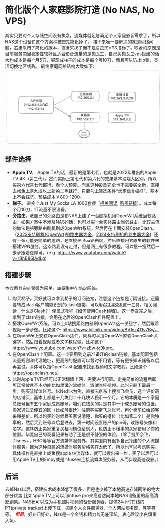 # 简化版个人家庭影院打造 (No NAS, No VPS)
其实只要对个人存储空间没有执念，流媒体就足够满足个人家庭影音需求了，所以NAS这个设备在这个方案种被首先简化掉了。
接下来唯一要解决的就是网络问题，这里采用了简化的版本，直接买梯子而不是自己买VPS搭梯子。取舍的原因是目前服务商里稳定性较好且适合影音流量的是搬瓦工，自己买搬瓦工vps搭建的话大约成本是每个月5刀，买现成梯子的成本是每个月10刀，而且可以防止ip锁，灵活切换地区线路。
最终家庭网络结构大致如下:
![image](./network-topology.png)

## 部件选择
- **Apple TV**。 Apple TV的话，最新的是第七代，也就是2022年推出的Apple TV 4K（第三代）。然而实际上第七代和第六代的效果基本没啥大区别，所以买第六代第七代都行，看个人预算。而且这种设备完全也不需要买全新，直接去咸鱼上买九成以上新的二手就行，只要勾上筛选条件“卖家信誉极好”，基本上不会踩坑。预估成本￥800-1200。 
- **梯子**。 直接上Just My Socks LA 1000套餐（[相关阅读](https://ijustmysocks.com/375.html), [购买链接](https://justmysocks6.net/members/cart.php?a=confproduct&i=1)）。成本每个月10刀，1T流量不限设备。
- **旁路由**。我自己的旁路由是在NAS上建了一台虚拟机用OpenWrt系统当软路由，如果方案中不涉及NAS的话，也可以买一台实体路由当旁路由。比较主流的做法是把旁路由刷机刷成OpenWrt系统，然后再在上面安装OpenClash。（[2023支持刷机(OpenWrt)的路由器大全](https://blog.csdn.net/dxt1107/article/details/131477135)，[2024支持刷机的路由器大全](https://zhuanlan.zhihu.com/p/692460408)).
还有一条可能更简单的道路，是直接买iKua路由器，然后直接用它原生的软件来搭建VPN服务。这条路我没有走过，但是网上有很多教程，可以搜一搜然后一步步跟着做即可。(e.g. https://www.youtube.com/watch?v=rBhB8GlAdLg)

## 搭建步骤
本方案其实步骤极为简单，主要集中在搞定网络。
1. 购买梯子。买好就可以拿到梯子的订阅链接，注意这个链接是订阅链接。还需要转成clash客户端能识别的clash链接，可以用[ACL4SSR](https://acl4ssr-sub.github.io/)这一工具。相关阅读：[什么是Clash?](https://clash.wiki/)；[傻瓜式教程《如何使用Clash翻墙》](https://github.com/Sha1rholder/Clash-against-GFW)。这一步做完之后，拿到了clash链接，会用在之后的OpenClash插件配置上。
2. 搭建OpenWrt系统。可以上b站搜索路由器刷OpenWrt这一关键字，然后跟着视频一步步做。比如这个: https://www.bilibili.com/video/BV1pz411v7By/。
3. 在OpenWrt上安装OpenClash插件。同样可以搜OpenWrt安装OpenClash关键字，然后跟着视频或者文字教程做。比如这个：https://www.youtube.com/watch?v=zEw-ig9kprc。
4. 在OpenClash上配置。这一步要用到之前准备好的clash链接，基本配置包括流量规则和代理地址，更高级的配置可以暂时不用管，等有更多知识储备以后再尝试。具体可以搜OpenClash配置来找到视频和文字教程。比如这个：https://openclash.net/。
5. 此时Apple TV已经可以正常翻墙上网，需要进行配置。走完简单的流程后即可正常使用基本功能比如里面的流媒体：[激活流程视频](https://www.youtube.com/watch?v=f6jwFyqbMy8)。此时只剩下最后一步，购买流媒体账号。以Netflix为例，直接去京东上搜奈飞会员，选个评价高的店铺买，基本上都是十几块到二十几块人民币一个月。它的本质是一个家庭总账号里有五个家庭成员账号，咱们花钱买的只是其中一个成员账号的位置。卖家通过去便宜的区（比如阿根廷）注册购买奈飞总账号，再分卖车位给顾客来赚差价。所以购买的时候跟买家说清楚，你买的槽位（比如第二个）是你独享的，然后买到账号以后登进去，第一时间设置账户的pin码，改账号头像和名字。这样防止卖家重复买相同槽位给别人，也防止不懂事的买家错用了你的位置。毕竟自己的观看记录被动了还是很不舒服的体验。（除了购买奈飞，Disney+，HBO等等官方流媒体服务外，其实国内有很多自己搭建的个人流媒体服务。因为这种自建的流媒体服务价格实在太低了，所以也可以考虑购买。具体操作是直接上咸鱼搜apple tv流媒体，就可以搜出来一堆，买了以后可以用Apple TV上的Emby或是Infuse来连接流媒体服务器，从而实现高速观影。）

## 后话
去掉Nas以后，搭建技术成本降低了很多，但是也少掉了本地高速存储网络的绝大部分优势,比如Apple TV上可以用infuse pro来高速访问本地NAS设备里的超高清影剧集。NAS还可以成为手机照片视频的备份服务器，提供24小时在线的PT(private tracker)上传下载，搭建个人文件服务器，个人网站服务器，等等等等。
<span style="color:red">***但是***</span>，好处归好处，Nas是一个金钱和精力的无底深坑，衷心建议小白慎重入坑~
